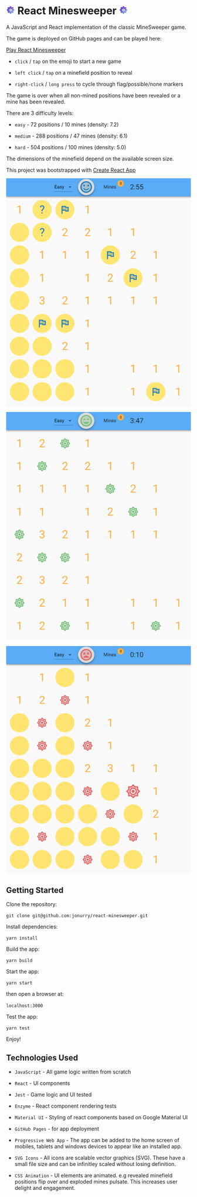 # <img src="./img/minesweeper.png" alt="React Minesweeper Logo" width="24"> React Minesweeper <img src="./img/minesweeper.png" alt="React Minesweeper Logo" width="24">

A JavaScript and React implementation of the classic MineSweeper game.

The game is deployed on GitHub pages and can be played here:

[Play React Minesweeper](https://jonurry.github.io/react-minesweeper/)

- `click` / `tap` on the emoji to start a new game

- `left click` / `tap` on a minefield position to reveal

- `right-click` / `long press` to cycle through flag/possible/none markers

The game is over when all non-mined positions have been revealed or a mine has been revealed.

There are 3 difficulty levels:

- `easy` - 72 positions / 10 mines (density: 7.2)

- `medium` - 288 positions / 47 mines (density: 6.1)

- `hard` - 504 positions / 100 mines (density: 5.0)

The dimensions of the minefield depend on the available screen size.

This project was bootstrapped with [Create React App](https://github.com/facebookincubator/create-react-app)

![Playing Minesweeper](./img/minesweeper.play.png)

![Winning at Minesweeper](./img/minesweeper.won.png)

![Losing at Minesweeper](./img/minesweeper.lost.png)

## Getting Started

Clone the repository:

```
git clone git@github.com:jonurry/react-minesweeper.git
```

Install dependencies:

```
yarn install
```

Build the app:

```
yarn build
```

Start the app:

```
yarn start
```

then open a browser at:

`localhost:3000`

Test the app:

```
yarn test
```

Enjoy!

## Technologies Used

- `JavaScript` - All game logic written from scratch

- `React` - UI components

- `Jest` - Game logic and UI tested

- `Enzyme` - React component rendering tests

- `Material UI` - Styling of react components based on Google Material UI

- `GitHub Pages` - for app deployment

- `Progressive Web App` - The app can be added to the home screen of mobiles, tablets and windows devices to appear like an installed app.

- `SVG Icons` - All icons are scalable vector graphics (SVG). These have a small file size and can be infinitley scaled without losing definition.

- `CSS Animation` - UI elements are animated. e.g revealed minefield positions flip over and exploded mines pulsate. This increases user delight and engagement.
